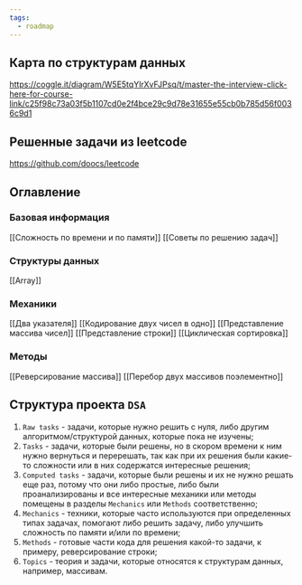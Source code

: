 ```yaml
---
tags:
  - roadmap
---
```

## Карта по структурам данных

https://coggle.it/diagram/W5E5tqYlrXvFJPsq/t/master-the-interview-click-here-for-course-link/c25f98c73a03f5b1107cd0e2f4bce29c9d78e31655e55cb0b785d56f0036c9d1

## Решенные задачи из leetcode

https://github.com/doocs/leetcode

## Оглавление
### Базовая информация

[[Сложность по времени и по памяти]]
[[Советы по решению задач]]
### Структуры данных

[[Array]]
### Механики

[[Два указателя]]
[[Кодирование двух чисел в одно]]
[[Представление массива чисел]]
[[Представление строки]]
[[Циклическая сортировка]]
### Методы

[[Реверсирование массива]]
[[Перебор двух массивов поэлементно]]

## Структура проекта `DSA`

1. `Raw tasks` - задачи, которые нужно решить с нуля, либо другим алгоритмом/структурой данных, которые пока не изучены;
2. `Tasks` - задачи, которые были решены, но в скором времени к ним нужно вернуться и перерешать, так как при их решения были какие-то сложности или в них содержатся интересные решения;
3. `Computed tasks` - задачи, которые были решены и их не нужно решать еще раз, потому что они либо простые, либо были проанализированы и все интересные механики или методы помещены в разделы `Mechanics` или `Methods` соответственно;
4. `Mechanics` - техники, которые часто используются при определенных типах задачах, помогают либо решить задачу, либо улучшить сложность по памяти и/или по времени;
5. `Methods` - готовые части кода для решения какой-то задачи, к примеру, реверсирование строки;
6. `Topics` - теория и задачи, которые относятся к структурам данных, например, массивам.
